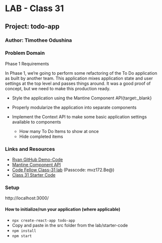 # LAB - Class 31

## Project: todo-app

### Author: Timothee Odushina

### Problem Domain  

Phase 1 Requirements

In Phase 1, we’re going to perform some refactoring of the To Do application as built by another team. This application mixes application state and user settings at the top level and passes things around. It was a good proof of concept, but we need to make this production ready.

* Style the application using the Mantine Component API{target:_blank}

* Properly modularize the application into separate components

* Implement the Context API to make some basic application settings available to components

  * How many To Do Items to show at once
  * Hide completed items

### Links and Resources

* [Ryan GitHub Demo-Code](https://github.com/codefellows/seattle-code-javascript-401d48/tree/main/class-32/inclass-demo/todo)
* [Mantine Component API](https://mantine.dev/pages/getting-started/) 
* [Code Fellow Class-31 lab](https://zoom.us/rec/share/YKR0dfp7809FGOFtC6ipzbehXhd-TvpMPbiTVzw044Pp-qCP_0TJTPvYyZen6yru.2gHB85C_z3tMpecB) (Passcode: mvz172.Be@)
* [Class 31 Starter Code](https://github.com/codefellows/seattle-code-javascript-401d48/tree/main/class-31/lab/starter-code)

### Setup

http://localhost:3000/

#### How to initialize/run your application (where applicable)

* `npx create-react-app todo-app`
* Copy and paste in the src folder from the lab/starter-code
* `npm install`
* `npm start`
